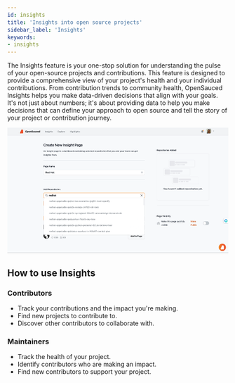 ```yaml
---
id: insights
title: 'Insights into open source projects'
sidebar_label: 'Insights'
keywords:
- insights
---
```

The Insights feature is your one-stop solution for understanding the pulse of your open-source projects and contributions. This feature is designed to provide a comprehensive view of your project's health and your individual contributions. From contribution trends to community health, OpenSauced Insights helps you make data-driven decisions that align with your goals. It's not just about numbers; it's about providing data to help you make decisions that can define your approach to open source and tell the story of your project or contribution journey.

![insight-pages-demo](../../static/gif/insight-page-demo.gif)

## How to use Insights
### Contributors
- Track your contributions and the impact you're making.
- Find new projects to contribute to.
- Discover other contributors to collaborate with.

### Maintainers
- Track the health of your project.
- Identify contributors who are making an impact.
- Find new contributors to support your project.

